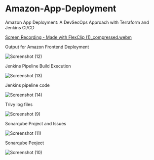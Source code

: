 # Amazon-App-Deployment
Amazon App Deployment: A DevSecOps Approach with Terraform and Jenkins CI/CD


[Screen Recording - Made with FlexClip (1)_compressed.webm](https://github.com/samleti-balaji/Amazon-App-Deployment/assets/117742347/5db95d93-46ea-4da5-b174-4d3f95b5d116)


Output for Amazon Frontend Deployment


![Screenshot (12)](https://github.com/samleti-balaji/Amazon-App-Deployment/assets/117742347/1e7c303f-5c2a-4ca4-962b-1ad5e6d14e3d)



Jenkins Pipeline Build Execution



![Screenshot (13)](https://github.com/samleti-balaji/Amazon-App-Deployment/assets/117742347/eeb35f78-f54b-45bd-bab8-c773133892c1)


Jenkins pipeline code


![Screenshot (14)](https://github.com/samleti-balaji/Amazon-App-Deployment/assets/117742347/e6595692-a15d-4b14-8f79-41b78e645e8d)


Trivy log files 


![Screenshot (9)](https://github.com/samleti-balaji/Amazon-App-Deployment/assets/117742347/23d9c1e9-0431-4f46-b191-ee56e7c9fd65)

Sonarqube Project and Issues


![Screenshot (11)](https://github.com/samleti-balaji/Amazon-App-Deployment/assets/117742347/120eb4cb-8549-4525-beaa-1a63aeab967b)


Sonarqube Peoject


![Screenshot (10)](https://github.com/samleti-balaji/Amazon-App-Deployment/assets/117742347/1ffa68c8-b4ad-4bb9-be67-e01e1967da44)
